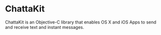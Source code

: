 ChattaKit
=========
ChattaKit is an Objective-C library that enables OS X and iOS Apps to send and receive text and instant messages.
